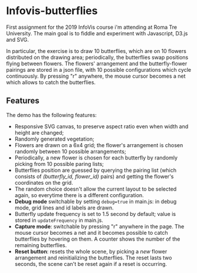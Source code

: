 # Infovis-butterflies

First assignment for the 2019 InfoVis course i'm attending at Roma Tre University.
The main goal is to fiddle and experiment with Javascript, D3.js and SVG.

In particular, the exercise is to draw 10 butterflies, which are on 10 flowers distributed on the drawing area; periodically, the butterflies swap positions flying between flowers. The flowers' arrangement and the butterfly-flower pairings are stored in a json file, with 10 possible configurations which cycle continuously. By pressing "r" anywhere, the mouse cursor becomes a net which allows to catch the butterflies.

## Features

The demo has the following features:

- Responsive SVG canvas, to preserve aspect ratio even when width and height are changed;
- Randomly generated vegetation;
- Flowers are drawn on a 6x4 grid; the flower's arrangement is chosen randomly between 10 possible arrangements;
- Periodically, a new flower is chosen for each butterfly by randomly picking from 10 possible paring lists;
- Butterflies position are guessed by querying the pairing list (which consists of _(butterfly_id, flower_id)_ pairs) and getting the flower's coordinates on the grid.
- The random choice doesn't allow the current layout to be selected again, so everytime there is a different configuration.
- **Debug mode** switchable by setting `debug=true` in main.js: in debug mode, grid lines and id labels are drawn.
- Butterfly update frequency is set to 1.5 second by default; value is stored in `updateFrequency` in main.js.
- **Capture mode**: switchable by pressing "r" anywhere in the page. The mouse cursor becomes a net and it becomes possible to catch butterflies by hovering on them. A counter shows the number of the remaining butterflies.
- **Reset button**: resets the whole scene, by picking a _new_ flower arrangement and reinitializing the butterflies. The reset lasts two seconds, the scene can't be reset again if a reset is occurring.
